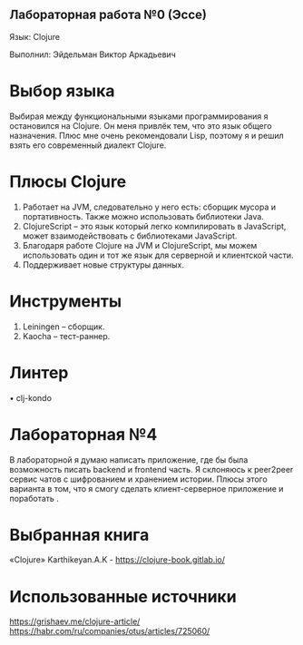 ## Лабораторная работа №0 (Эссе)

Язык: Clojure

Выполнил: Эйдельман Виктор Аркадьевич

# Выбор языка
Выбирая между функциональными языками программирования я остановился на Clojure. Он меня привлёк тем, что это язык общего назначения. Плюс мне очень рекомендовали Lisp, поэтому я и решил взять его современный диалект Clojure. 

# Плюсы Clojure
1.	Работает на JVM, следовательно у него есть: сборщик мусора и портативность. Также можно использовать библиотеки Java.
2.	ClojureScript – это язык который легко компилировать в JavaScript, может взаимодействовать с библиотеками JavaScript.
3.	Благодаря работе Clojure на JVM и ClojureScript, мы можем использовать один и тот же язык для серверной и клиентской части.
4.	Поддерживает новые структуры данных. 
# Инструменты
1.	Leiningen – сборщик.
2.	Kaocha – тест-раннер.

# Линтер
•	clj-kondo

# Лабораторная №4
В лабораторной я думаю написать приложение, где бы была возможность писать backend и frontend часть.
Я склоняюсь к peer2peer сервис чатов с шифрованием и хранением истории. Плюсы этого варианта в том, что я смогу сделать клиент-серверное приложение и поработать .

# Выбранная книга
«Clojure» Karthikeyan.A.K - https://clojure-book.gitlab.io/

# Использованные источники
https://grishaev.me/clojure-article/
https://habr.com/ru/companies/otus/articles/725060/
